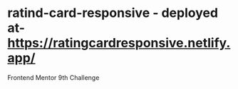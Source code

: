 # ratind-card-responsive - deployed at- https://ratingcardresponsive.netlify.app/
Frontend Mentor 9th Challenge 
